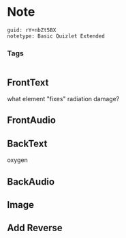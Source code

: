 # Note
```
guid: rY+nbZt5BX
notetype: Basic Quizlet Extended
```

### Tags
```
```

## FrontText
what element "fixes" radiation damage?

## FrontAudio


## BackText
oxygen

## BackAudio


## Image


## Add Reverse

